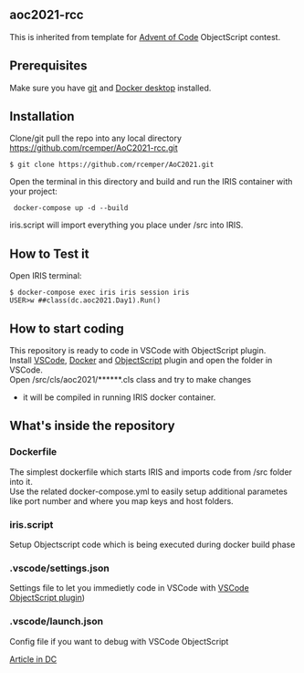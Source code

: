 ## aoc2021-rcc
This is inherited from template for [Advent of Code](https://adventofcode.com/) ObjectScript contest.
## Prerequisites
Make sure you have [git](https://git-scm.com/book/en/v2/Getting-Started-Installing-Git) and [Docker desktop](https://www.docker.com/products/docker-desktop) installed.   
## Installation 
Clone/git pull the repo into any local directory
https://github.com/rcemper/AoC2021-rcc.git
```
$ git clone https://github.com/rcemper/AoC2021.git
```
Open the terminal in this directory and build and run the IRIS container with your project:
```
 docker-compose up -d --build
```
iris.script will import everything you place under /src into IRIS.

## How to Test it
Open IRIS terminal:
```
$ docker-compose exec iris iris session iris
USER>w ##class(dc.aoc2021.Day1).Run()
```
## How to start coding
This repository is ready to code in VSCode with ObjectScript plugin.       
Install [VSCode](https://code.visualstudio.com/), [Docker](https://marketplace.visualstudio.com/items?itemName=ms-azuretools.vscode-docker) and [ObjectScript](https://marketplace.visualstudio.com/items?itemName=daimor.vscode-objectscript) plugin and open the folder in VSCode.    
Open /src/cls/aoc2021/******.cls class and try to make changes      
- it will be compiled in running IRIS docker container.    
## What's inside the repository
### Dockerfile
The simplest dockerfile which starts IRIS and imports code from /src folder into it.      
Use the related docker-compose.yml to easily setup additional parametes     
like port number and where you map keys and host folders.
### iris.script
Setup Objectscript code which is being executed during docker build phase
### .vscode/settings.json
Settings file to let you immedietly code in VSCode with [VSCode ObjectScript plugin](https://marketplace.visualstudio.com/items?itemName=daimor.vscode-objectscript))
### .vscode/launch.json
Config file if you want to debug with VSCode ObjectScript

[Article in DC](https://community.intersystems.com/post/dockerfile-and-friends-or-how-run-and-collaborate-objectscript-projects-intersystems-iris)
